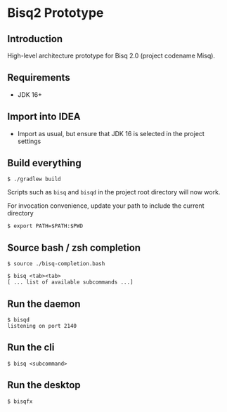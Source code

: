 # Bisq2 Prototype

## Introduction

High-level architecture prototype for Bisq 2.0 (project codename Misq).

## Requirements

- JDK 16+

## Import into IDEA

- Import as usual, but ensure that JDK 16 is selected in the project settings

## Build everything

    $ ./gradlew build

Scripts such as `bisq` and `bisqd` in the project root directory will now work.

For invocation convenience, update your path to include the current directory

    $ export PATH=$PATH:$PWD

## Source bash / zsh completion

    $ source ./bisq-completion.bash

    $ bisq <tab><tab>
    [ ... list of available subcommands ...]

## Run the daemon

    $ bisqd
    listening on port 2140

## Run the cli

    $ bisq <subcommand>

## Run the desktop

    $ bisqfx
